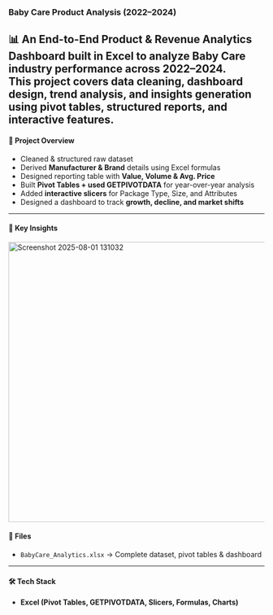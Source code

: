 ### Baby Care Product Analysis (2022–2024)

📊 An **End-to-End Product & Revenue Analytics Dashboard** built in Excel to analyze Baby Care industry performance across 2022–2024.  
This project covers **data cleaning, dashboard design, trend analysis, and insights generation** using pivot tables, structured reports, and interactive features.
---

#### 🚀 Project Overview
- Cleaned & structured raw dataset  
- Derived **Manufacturer & Brand** details using Excel formulas  
- Designed reporting table with **Value, Volume & Avg. Price**  
- Built **Pivot Tables + used GETPIVOTDATA** for year-over-year analysis  
- Added **interactive slicers** for Package Type, Size, and Attributes  
- Designed a dashboard to track **growth, decline, and market shifts**
---

#### 🔑 Key Insights
<img width="1725" height="551" alt="Screenshot 2025-08-01 131032" src="https://github.com/user-attachments/assets/2104821b-2c8e-4af4-840c-b90010f78221" />

#### 📂 Files
- `BabyCare_Analytics.xlsx` → Complete dataset, pivot tables & dashboard  
---

#### 🛠️ Tech Stack
- **Excel (Pivot Tables, GETPIVOTDATA, Slicers, Formulas, Charts)**

